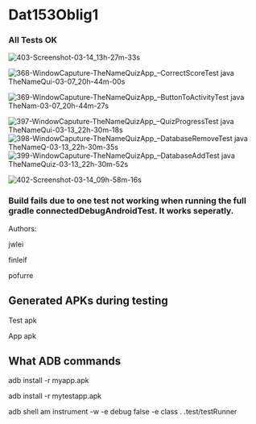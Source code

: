 
# Dat153Oblig1
### All Tests OK
![403-Screenshot-03-14_13h-27m-33s](https://user-images.githubusercontent.com/54099045/158171983-6c174721-e23b-4ea2-8e0a-a181eca36796.png)

![368-WindowCaputure-TheNameQuizApp_–_CorrectScoreTest java_ TheNameQui-03-07_20h-44m-00s](https://user-images.githubusercontent.com/54099045/157106777-5c1eab69-6939-4b33-b68f-516666e556fd.png)

![369-WindowCaputure-TheNameQuizApp_–_ButtonToActivityTest java_ TheNam-03-07_20h-44m-27s](https://user-images.githubusercontent.com/54099045/157106810-56440de9-7022-47b5-a64b-37951a6cf546.png)

![397-WindowCaputure-TheNameQuizApp_–_QuizProgressTest java_ TheNameQui-03-13_22h-30m-18s](https://user-images.githubusercontent.com/54099045/158080025-298777ad-486d-44db-b7cb-87768b27494c.png)
![398-WindowCaputure-TheNameQuizApp_–_DatabaseRemoveTest java_ TheNameQ-03-13_22h-30m-35s](https://user-images.githubusercontent.com/54099045/158080027-46f47ce5-4ede-4212-8528-c833782bff39.png)
![399-WindowCaputure-TheNameQuizApp_–_DatabaseAddTest java_ TheNameQuiz-03-13_22h-30m-52s](https://user-images.githubusercontent.com/54099045/158080031-962d1236-58ca-4cd3-aec6-57ed08f5e9e6.png)

![402-Screenshot-03-14_09h-58m-16s](https://user-images.githubusercontent.com/54099045/158138494-615e36c2-a537-4f4c-80b3-8c146294b6ad.png)
### Build fails due to one test not working when running the full gradle connectedDebugAndroidTest. It works seperatly. 


Authors:

jwlei

finleif

pofurre


## Generated APKs during testing

Test apk

App apk


## What ADB commands

adb install -r myapp.apk

adb install -r mytestapp.apk

adb shell am instrument -w -e debug false -e class <packageName>.<className> <packageName>.test/testRunner
